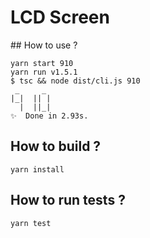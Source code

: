 # LCD Screen

## How to use ? 

```
yarn start 910
yarn run v1.5.1
$ tsc && node dist/cli.js 910
 _     _
|_|  || |
  |  ||_|
✨  Done in 2.93s.
```

## How to build ? 

```
yarn install
```

## How to run tests ?

```
yarn test
```
